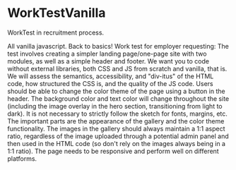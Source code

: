 # WorkTestVanilla

WorkTest in recruitment process.

All vanilla javascript. Back to basics!
Work test for employer requesting:
The test involves creating a simpler landing page/one-page site with two modules, as well as a simple header and footer. 
We want you to code without external libraries, both CSS and JS from scratch and vanilla, that is. 
We will assess the semantics, accessibility, and "div-itus" of the HTML code, how structured the CSS is, and the quality of the JS code. 
Users should be able to change the color theme of the page using a button in the header. The background color and text color will change throughout the site (including the image overlay in the hero section, transitioning from light to dark).
It is not necessary to strictly follow the sketch for fonts, margins, etc. The important parts are the appearance of the gallery and the color theme functionality. 
The images in the gallery should always maintain a 1:1 aspect ratio, regardless of the image uploaded through a potential admin panel and then used in the HTML code (so don't rely on the images always being in a 1:1 ratio). 
The page needs to be responsive and perform well on different platforms.
